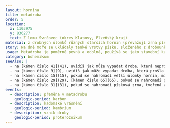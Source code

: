 ```yaml
---
layout: hornina
title: metadroba
order: 5
location:
  x: 1103975
  y: 836277
  text: Z lomu Svrčovec (okres Klatovy, Plzeňský kraj)
material: z drobných úlomků různých starších hornin (převažují zrna pískové frakce, tj. větší než 0,063 mm a menší než 2 mm)
story: Na dně moře se ukládaly tenké vrstvy písku, složeného z drobounkých úlomků starších hornin. Při variském vrásnění byly vrstvy sedimentů zprohýbány do vrás, mírně ohřáty a stlačeny. Hornina tak získala o něco větší pevnost. Střídání tenkých vrstviček hrubších a jemnějších zrn je ale stále patrné. 
usage: Metadroba je poměrně pevná a odolná, používá se jako stavební kámen. Těží se v lomu, drtí se na menší kousky, které se pak třídí podle velikosti. Přidává se do betonových a asfaltových směsí pro stavební účely.
category: bohemikum
seeAlso: |
  - na [kámen číslo 41](41), uvidíš jak může vypadat droba, která neprošla metamorfózou
  - na [kámen číslo 9](9), uvidíš jak může vypadat droba, která prošla metamorfózou při mnohem vyšší teplotě
  - na [kámen číslo 15](15), pokud se nahromadí větší úlomky hornin, místo droby vznikne drobový slepenec
  - na [kámen číslo 29](29), [kámen číslo 65](65), pokud se nahromadí písková zrna, tvořená převážně křemenem, vznikají pískovce
  - na [kámen číslo 31](31), pokud se nahromadí písková zrna, tvořená z podstatné části živci, vznikne arkóza
events:
  - description: přeměna v metadrobu
    geologic-period: karbon
  - description: kadomské vrásnění
    geologic-period: kambrium
  - description: vznik droby
    geologic-period: proterozoikum
---
```

